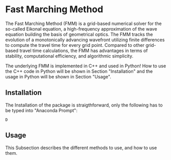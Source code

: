 # Fast Marching Method

The Fast Marching Method (FMM) is a grid-based numerical solver for the so-called Eikonal equation, a high-frequency approximation of the wave equation building the basis of geometrical optics. The FMM tracks the evolution of a monotonically advancing wavefront utilizing finite differences to compute the travel time for every grid point. Compared to other grid-based travel time  calculations, the FMM has advantages in terms of stability, computational efficiency, and algorithmic simplicity. 

The underlying FMM is implemented in C++ and used in Python! How to use the C++ code in Python will be shown in Section "Installation" and the usage in Python will be shown in Section "Usage".

## Installation

The Installation of the package is straigthforward, only the following has to be typed into "Anaconda Prompt":

```
D
```

## Usage

This Subsection describes the different methods to use, and how to use them. 

